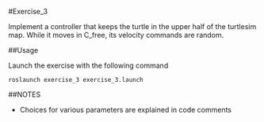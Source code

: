 #Exercise_3

Implement a controller that keeps the turtle in the upper half of the turtlesim map. While it moves in C_free, its velocity commands are random.

##Usage

Launch the exercise with the following command
```
roslaunch exercise_3 exercise_3.launch
```

##NOTES

* Choices for various parameters are explained in code comments
